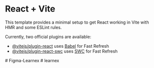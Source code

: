 # React + Vite

This template provides a minimal setup to get React working in Vite with HMR and some ESLint rules.

Currently, two official plugins are available:

- [@vitejs/plugin-react](https://github.com/vitejs/vite-plugin-react/blob/main/packages/plugin-react/README.md) uses [Babel](https://babeljs.io/) for Fast Refresh
- [@vitejs/plugin-react-swc](https://github.com/vitejs/vite-plugin-react-swc) uses [SWC](https://swc.rs/) for Fast Refresh



<!-- How to run 
Npm install 
npm run dev 
 -->

<!-- Features of pages -->
<!-- Profile.jsx

Features:
Displays user profile information including name, role, followers, and online links.
Allows toggling profile visibility to employees.
Shows donut chart and progress bar when profile visibility is active.
Includes icons for actions like commenting, sharing links, and attaching files.
Utilizes Tailwind CSS for styling and FontAwesome for icons.


Thankyou.jsx
Features:
Provides a gratitude message to the HR manager for a job opportunity.
Styled with a gradient background and centered text for visual appeal.
Expresses heartfelt thanks for the opportunity to work with the company.
Offers a simple yet elegant design suitable for expressing appreciation.
Uses React for component structure and Tailwind CSS for styling.

Post.jsx
Features:
Represents a post with user information, content, and interactions.
Allows users to like posts and toggle visibility of comments.
Supports adding comments and displays them with a submit option.
Includes icons for liking and commenting on posts.
Implements responsive design and styling using Tailwind CSS. 

AboutPage.jsx
Features:
Presents information about the user or company.
Includes a toggle button to switch between edit and view mode.
Allows editing of content with options to delete or save changes.
Supports toggling of network notification settings.
Utilizes Tailwind CSS for styling and includes various interactive elements.


ExperiencePage.jsx
Features:
Displays user's work experience and details.
Provides options to edit, delete, or save experience entries.
Supports adding new experience entries with relevant information.
Offers a clean and organized layout for easy reading and navigation.
Implements responsive design and styling using Tailwind CSS.-->

#   F i g m a - L e a r n e x  
 #   l e a r n e x  
 